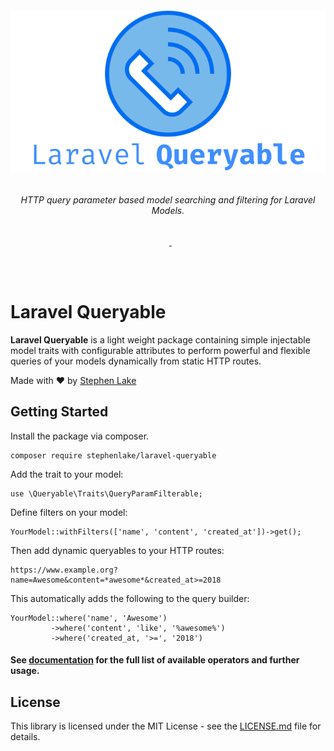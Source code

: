 <h6 align="center">
    <img src="https://raw.githubusercontent.com/stephenlake/laravel-queryable/master/docs/assets/laravel-queryable-banner.png"/>
</h6>

<h6 align="center">
    HTTP query parameter based model searching and filtering for Laravel Models.
</h6>

<p align="center">
<a href="https://travis-ci.org/stephenlake/laravel-queryable"><img src="https://img.shields.io/travis/stephenlake/laravel-queryable/master.svg?style=flat-square" alt=""></a>
<a href="https://github.styleci.io/repos/149042065"><img src="https://github.styleci.io/repos/149042065/shield?branch=master&style=flat-square" alt=""></a>
<a href="https://scrutinizer-ci.com/g/stephenlake/laravel-queryable"><img src="https://img.shields.io/scrutinizer/g/stephenlake/laravel-queryable.svg?style=flat-square" alt=""></a>
<a href="https://packagist.org/packages/stephenlake/laravel-queryable">
<img src="https://img.shields.io/packagist/dt/stephenlake/laravel-queryable.svg?style=flat-square" alt="">
</a>
<a href="https://github.com/stephenlake/laravel-queryable"><img src="https://img.shields.io/github/release/stephenlake/laravel-queryable.svg?style=flat-square" alt=""></a>
<a href="https://github.com/stephenlake/laravel-queryable/LICENSE.md"><img src="https://img.shields.io/badge/license-MIT-blue.svg?style=flat-square" alt=""></a>
</p>

<br><br>

# Laravel Queryable

**Laravel Queryable** is a light weight package containing simple injectable model traits with configurable attributes to perform powerful and flexible queries of your models dynamically from static HTTP routes.

Made with ❤️ by [Stephen Lake](http://stephenlake.github.io/)

## Getting Started

Install the package via composer.

    composer require stephenlake/laravel-queryable
    
Add the trait to your model:

    use \Queryable\Traits\QueryParamFilterable;

Define filters on your model:

    YourModel::withFilters(['name', 'content', 'created_at'])->get();

Then add dynamic queryables to your HTTP routes:

    https://www.example.org?name=Awesome&content=*awesome*&created_at>=2018

This automatically adds the following to the query builder:

    YourModel::where('name', 'Awesome')
             ->where('content', 'like', '%awesome%')
             ->where('created_at, '>=', '2018')
             
#### See [documentation](https://stephenlake.github.io/laravel-queryable/) for the full list of available operators and further usage.

## License

This library is licensed under the MIT License - see the [LICENSE.md](LICENSE.md) file for details.
